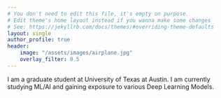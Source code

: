 ```yaml
---
# You don't need to edit this file, it's empty on purpose.
# Edit theme's home layout instead if you wanna make some changes
# See: https://jekyllrb.com/docs/themes/#overriding-theme-defaults
layout: single
author_profile: true
header:
    image: "/assets/images/airplane.jpg"
    overlay_filter: 0.5
---
```


<!-- ![img](/assets/images/mountains.jpg) -->
I am a graduate student at University of Texas at Austin. I am currently studying ML/AI and gaining exposure to various Deep Learning Models.
